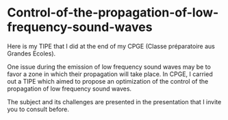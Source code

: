 # Control-of-the-propagation-of-low-frequency-sound-waves


Here is my TIPE that I did at the end of my CPGE (Classe préparatoire aus Grandes Ecoles).

One issue during the emission of low frequency sound waves may be to favor a zone in which their propagation will take place. In CPGE, I carried out a TIPE which aimed to propose an optimization of the control of the propagation of low frequency sound waves.

The subject and its challenges are presented in the presentation that I invite you to consult before.
